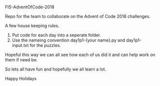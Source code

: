FIS-AdventOfCode-2018

Repo for the team to collaborate on the Advent of Code 2018 challenges.

A few house keeping rules.
1. Put code for each day into a seperate folder. 
2. Use the nameing convention day1p1-{your name}.py and day1p1-input.txt for the puzzles.

Hopeful this way we can all see how each of us did it and can help work on them if need be.

So lets all have fun and hopefully we all learn a lot.

Happy Holidays